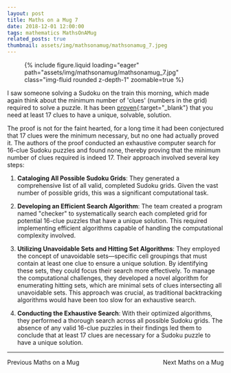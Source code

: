 ```yaml
---
layout: post
title: Maths on a Mug 7
date: 2018-12-01 12:00:00
tags: mathematics MathsOnAMug
related_posts: true
thumbnail: assets/img/mathsonamug/mathsonamug_7.jpeg
---
```


<div class="row mt-3">
    <div class="col-sm mt-3 mt-md-0">
        <figure>
            {% include figure.liquid loading="eager" path="assets/img/mathsonamug/mathsonamug_7.jpg" class="img-fluid rounded z-depth-1" zoomable=true %}
        </figure>
    </div>
</div>

I saw someone solving a Sudoku on the train this morning, which made again think about the minimum number of 'clues' (numbers in the grid) required to solve a puzzle. It has been [proven](https://arxiv.org/pdf/1201.0749){:target="\_blank"} that you need at least 17 clues to have a unique, solvable, solution.

The proof is not for the faint hearted, for a long time it had been conjectured that 17 clues were the minimum necessary, but no one had actually proved it. The authors of the proof conducted an exhaustive computer search for 16-clue Sudoku puzzles and found none, thereby proving that the minimum number of clues required is indeed 17. Their approach involved several key steps:

1. **Cataloging All Possible Sudoku Grids**: They generated a comprehensive list of all valid, completed Sudoku grids. Given the vast number of possible grids, this was a significant computational task.

2. **Developing an Efficient Search Algorithm**: The team created a program named "checker" to systematically search each completed grid for potential 16-clue puzzles that have a unique solution. This required implementing efficient algorithms capable of handling the computational complexity involved.

3. **Utilizing Unavoidable Sets and Hitting Set Algorithms**: They employed the concept of unavoidable sets—specific cell groupings that must contain at least one clue to ensure a unique solution. By identifying these sets, they could focus their search more effectively. To manage the computational challenges, they developed a novel algorithm for enumerating hitting sets, which are minimal sets of clues intersecting all unavoidable sets. This approach was crucial, as traditional backtracking algorithms would have been too slow for an exhaustive search.

4. **Conducting the Exhaustive Search**: With their optimized algorithms, they performed a thorough search across all possible Sudoku grids. The absence of any valid 16-clue puzzles in their findings led them to conclude that at least 17 clues are necessary for a Sudoku puzzle to have a unique solution.

<hr>

<div style="display: flex; justify-content: space-between; align-items: center;">
    <a href="https://seanelvidge.github.io/articles/2018/Maths_on_a_Mug_6/" style="text-decoration: none;">Previous Maths on a Mug</a>
    <a href="https://seanelvidge.github.io/articles/2019/Maths_on_a_Mug_8/" style="text-decoration: none;">Next Maths on a Mug</a>
</div>
